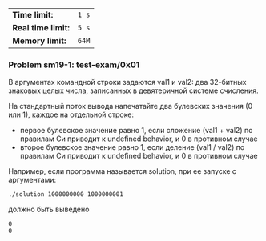 |                      |       |
|----------------------|-------|
| **Time limit:**      | `1 s` |
| **Real time limit:** | `5 s` |
| **Memory limit:**    | `64M` |


### Problem sm19-1: test-exam/0x01

В аргументах командной строки задаются val1 и val2: два 32-битных знаковых целых числа, записанных в
девятеричной системе счисления.

На стандартный поток вывода напечатайте два булевских значения (0 или 1), каждое на отдельной
строке:

  * первое булевское значение равно 1, если сложение (val1 + val2) по правилам Си приводит к undefined behavior, и 0 в противном случае 
  * второе булевское значение равно 1, если деление (val1 / val2) по правилам Си приводит к undefined behavior, и 0 в противном случае 

Например, если программа называется solution, при ее запуске с аргументами:

    
    
    ./solution 1000000000 1000000001

должно быть выведено

    
    
    0
    0

